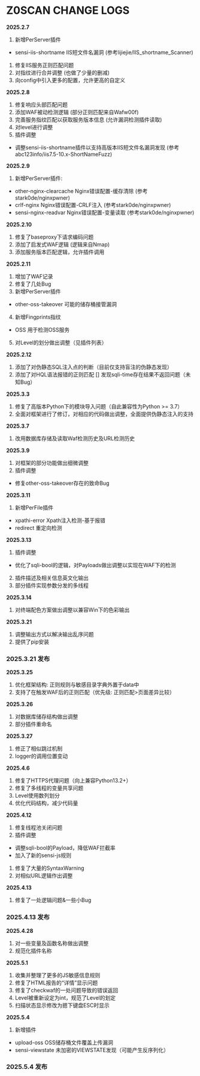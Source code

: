 # Z0SCAN CHANGE LOGS

**2025.2.7**
1. 新增PerServer插件
* sensi-iis-shortname IIS短文件名漏洞 (参考lijiejie/IIS\_shortname\_Scanner)
1. 修复IIS服务正则匹配问题
2. 对指纹进行合并调整 (也做了少量的删减)
3. 向config中引入更多的配置，允许更高的自定义

**2025.2.8**
1. 修复响应头部匹配问题
2. 添加WAF被动检测逻辑 (部分正则匹配来自Wafw00f)
3. 完善服务指纹匹配以获取服务版本信息 (允许漏洞检测插件读取)
4. 对level进行调整
5. 插件调整
* 调整sensi-iis-shortname插件以支持高版本IIS短文件名漏洞发现 (参考abc123info/iis7.5-10.x-ShortNameFuzz)

**2025.2.9**
1. 新增PerServer插件:
* other-nginx-clearcache Nginx错误配置-缓存清除 (参考stark0de/nginxpwner)
* crlf-nginx Nginx错误配置-CRLF注入 (参考stark0de/nginxpwner)
* sensi-nginx-readvar Nginx错误配置-变量读取 (参考stark0de/nginxpwner)

**2025.2.10**
1. 修复了baseproxy下请求编码问题
2. 添加了启发式WAF逻辑 (逻辑来自Nmap)
3. 添加服务版本匹配逻辑，允许插件调用

**2025.2.11**
1. 增加了WAF记录
2. 修复了几处Bug
3. 新增PerServer插件
* other-oss-takeover 可能的储存桶接管漏洞
4. 新增Fingprints指纹
* OSS 用于检测OSS服务
5. 对Level的划分做出调整（见插件列表）

**2025.2.12**
1. 添加了对伪静态SQL注入点的判断（目前仅支持盲注的伪静态发现）
2. 添加了对HQL语法报错的正则匹配
[] 发现sqli-time存在结果不返回问题（未知Bug）

**2025.3.3**
1. 修复了高版本Python下的模块导入问题（自此兼容性为Python >= 3.7）
2. 全面对框架进行了修订，对相应的代码做出调整，全面提供伪静态注入的支持

**2025.3.7**
1. 改用数据库存储及读取Waf检测历史及URL检测历史

**2025.3.9**
1. 对框架的部分功能做出细微调整
2. 插件调整
* 修复other-oss-takeover存在的致命Bug

**2025.3.11**
1. 新增PerFile插件
* xpathi-error Xpath注入检测-基于报错
* redirect 重定向检测

**2025.3.13**
1. 插件调整
* 优化了sqli-bool的逻辑，对Payloads做出调整以实现在WAF下的检测
2. 插件描述及相关信息英文化输出
3. 部分插件实现参数分发的多线程

**2025.3.14**
1. 对终端配色方案做出调整以兼容Win下的色彩输出

**2025.3.21**
1. 调整输出方式以解决输出乱序问题
2. 提供了pip安装

### 2025.3.21 发布

**2025.3.25**
1. 优化框架结构: 正则规则与敏感目录字典外置于data中
2. 支持了在触发WAF后的正则匹配（优先级: 正则匹配>页面差异比较）

**2025.3.26**
1. 对数据库储存结构做出调整
2. 部分插件重命名

**2025.3.27**
1. 修正了相似跳过机制
2. logger的调用位置变动

**2025.4.6**
1. 修复了HTTPS代理问题（向上兼容Python13.2+）
2. 修复了多线程的变量共享问题
3. Level使用数列划分
4. 优化代码结构，减少代码量

**2025.4.12**
1. 修复线程池关闭问题
2. 插件调整
* 调整sqli-bool的Payload，降低WAF拦截率
* 加入了新的sensi-js规则
1. 修复了大量的SyntaxWarning
2. 对相似URL逻辑作出调整

**2025.4.13**
1. 修复了一处逻辑问题&一些小Bug

### 2025.4.13 发布

**2025.4.28**
1. 对一些变量及函数名称做出调整
2. 规范化插件名称

**2025.5.1**
1. 收集并整理了更多的JS敏感信息规则
2. 修复了HTML报告的“详情”显示问题
3. 修复了checkwaf的一处问题导致的错误返回
4. Level被重新设定为int，规范了Level的划定
5. 扫描状态显示修改为摁下键盘ESC时显示

**2025.5.4**
1. 新增插件
* upload-oss OSS储存桶文件覆盖上传漏洞
* sensi-viewstate 未加密的VIEWSTATE发现（可能产生反序列化）

### 2025.5.4 发布